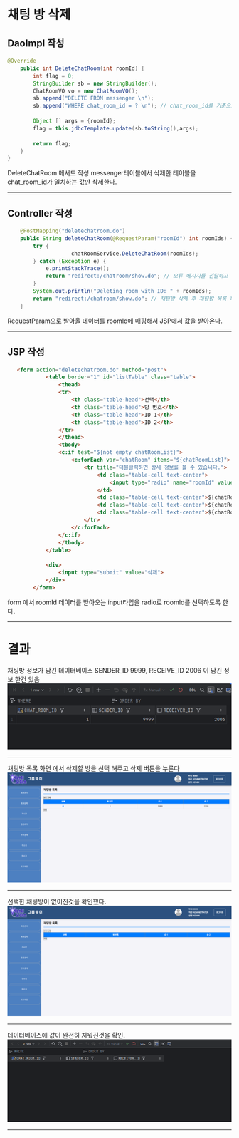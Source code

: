 # 채팅 방 삭제

## DaoImpl 작성
```java
@Override
	public int DeleteChatRoom(int roomId) {
		int flag = 0;
		StringBuilder sb = new StringBuilder();
		ChatRoomVO vo = new ChatRoomVO();
		sb.append("DELETE FROM messenger \n");
		sb.append("WHERE chat_room_id = ? \n"); // chat_room_id를 기준으로 삭제

		Object [] args = {roomId};
		flag = this.jdbcTemplate.update(sb.toString(),args);

		return flag;
	}
}
```
DeleteChatRoom 메서드 작성 messenger테이블에서 삭제한 테이블을 chat_room_id가 일치하는 값만 삭제한다.

---

## Controller 작성
```java
	@PostMapping("deletechatroom.do")
	public String deleteChatRoom(@RequestParam("roomId") int roomIds) {
		try {
					chatRoomService.DeleteChatRoom(roomIds);
		} catch (Exception e) {
			e.printStackTrace();
			return "redirect:/chatroom/show.do"; // 오류 메시지를 전달하고 목록 페이지로 리다이렉트
		}
		System.out.println("Deleting room with ID: " + roomIds);
		return "redirect:/chatroom/show.do"; // 채팅방 삭제 후 채팅방 목록 페이지로 리다이렉트
	}
```
RequestParam으로 받아올 데이터를 roomId에 매핑해서 JSP에서 값을 받아온다.

---

## JSP 작성
```html
   <form action="deletechatroom.do" method="post">
            <table border="1" id="listTable" class="table">
                <thead>
                <tr>
                    <th class="table-head">선택</th>
                    <th class="table-head">방 번호</th>
                    <th class="table-head">ID 1</th>
                    <th class="table-head">ID 2</th>
                </tr>
                </thead>
                <tbody>
                <c:if test="${not empty chatRoomList}">
                    <c:forEach var="chatRoom" items="${chatRoomList}">
                        <tr title="더블클릭하면 상세 정보를 볼 수 있습니다.">
                            <td class="table-cell text-center">
                                <input type="radio" name="roomId" value="${chatRoom.roomId}">
                            </td>
                            <td class="table-cell text-center">${chatRoom.roomId}</td>
                            <td class="table-cell text-center">${chatRoom.senderId}</td>
                            <td class="table-cell text-center">${chatRoom.receiverId}</td>
                        </tr>
                    </c:forEach>
                </c:if>
                </tbody>
            </table>

            <div>
                <input type="submit" value="삭제">
            </div>
        </form>
```
form 에서 roomId 데이터를 받아오는 input타입을 radio로 roomId를 선택하도록 한다.

---

# 결과

채팅방 정보가 담긴 데이터베이스 SENDER_ID 9999, RECEIVE_ID 2006 이 담긴 정보 한건 있음
![채팅방 삭제 1.png](img%2F%EC%B1%84%ED%8C%85%EB%B0%A9%20%EC%82%AD%EC%A0%9C%201.png)

---

채팅방 목록 화면 에서 삭제할 방을 선택 해주고 삭제 버튼을 누른다
![채팅방 삭제 2.png](img%2F%EC%B1%84%ED%8C%85%EB%B0%A9%20%EC%82%AD%EC%A0%9C%202.png)

---

선택한 채팅방이 없어진것을 확인했다.
![채팅방 삭제 3.png](img%2F%EC%B1%84%ED%8C%85%EB%B0%A9%20%EC%82%AD%EC%A0%9C%203.png)

---

데이터베이스에 값이 완전히 지워진것을 확인.
![채팅방 삭제 4.png](img%2F%EC%B1%84%ED%8C%85%EB%B0%A9%20%EC%82%AD%EC%A0%9C%204.png)

---